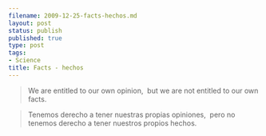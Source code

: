 ```yaml
--- 
filename: 2009-12-25-facts-hechos.md
layout: post
status: publish
published: true
type: post
tags: 
- Science
title: Facts - hechos
---
```

>We are entitled to our own opinion, 
but we are not entitled to our own facts.

>Tenemos derecho a tener nuestras propias opiniones, 
pero no tenemos derecho a tener nuestros propios hechos.
